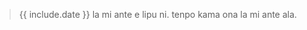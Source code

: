 > <span class="si"><span class="sidef">{{ include.date }}</span> la mi ante e lipu ni. tenpo kama ona la mi ante ala.</span>
